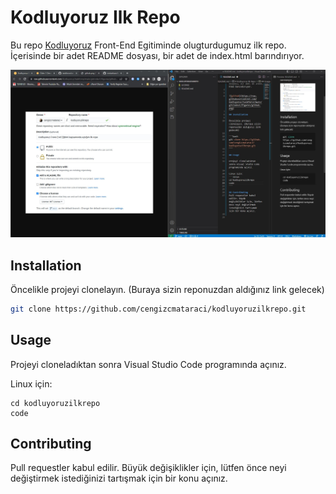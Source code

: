 # Kodluyoruz Ilk Repo

Bu repo [Kodluyoruz](https://www.kodluyoruz.org/) Front-End Egitiminde olugturdugumuz ilk repo. İçerisinde bir adet README dosyası, bir adet de index.html barındırıyor.


![github](https://raw.githubusercontent.com/mrstarksan/kodluyoruzilkrepo/main/screen.jpg)

## Installation

Öncelikle projeyi clonelayın. (Buraya sizin reponuzdan aldığınız link gelecek)

```bash
git clone https://github.com/cengizcmataraci/kodluyoruzilkrepo.git
```

## Usage

Projeyi cloneladıktan sonra Visual Studio Code programında açınız.

Linux için:
```linux
cd kodluyoruzilkrepo
code 
```

## Contributing
Pull requestler kabul edilir. Büyük değişiklikler için, lütfen önce neyi değiştirmek istediğinizi tartışmak için bir konu açınız.

